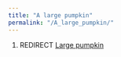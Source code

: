 ```yaml
---
title: "A large pumpkin"
permalink: "/A_large_pumpkin/"
---
```


1.  REDIRECT [Large pumpkin](Large_pumpkin "wikilink")